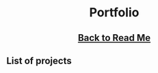 <h1 align="center">Portfolio</h1>
<h2 style="text-align: center;"><a href="https://github.com/Prime2390/Prime2390/blob/main/Read-Me.md">Back to Read Me</a></h2>
<h2>List of projects</h2>
<ul>
  
</ul>
